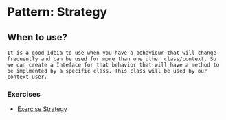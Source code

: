 # Pattern: Strategy

## When to use?
``
It is a good ideia to use when you have a behaviour that will change frequently and can be used for more than one other class/context.
So we can create a Inteface for that behavior that will have a method to be implmented by a specific class. This class will be used by our context user.
``

### Exercises
- [Exercise Strategy](https://github.com/kammradt/faculdade-design-patterns/tree/master/src/patterns/strategy/exercises/)